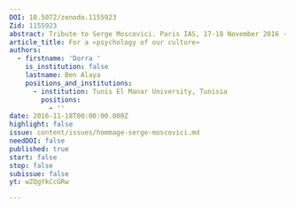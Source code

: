 ```yaml
---
DOI: 10.5072/zenodo.1155923
Zid: 1155923
abstract: Tribute to Serge Moscovici. Paris IAS, 17-18 November 2016 - Session 5
article_title: For a «psychology of our culture»
authors:
  - firstname: 'Dorra '
    is_institution: false
    lastname: Ben Alaya
    positions_and_institutions:
      - institution: Tunis El Manar University, Tunisia
        positions:
          - ''
date: 2016-11-18T00:00:00.000Z
highlight: false
issue: content/issues/hommage-serge-moscovici.md
needDOI: false
published: true
start: false
stop: false
subissue: false
yt: wZQgYkCcGRw

---
```


<Youtube yt="wZQgYkCcGRw" caption="For a «psychology of our culture»" start="false" stop="false"></Youtube>
